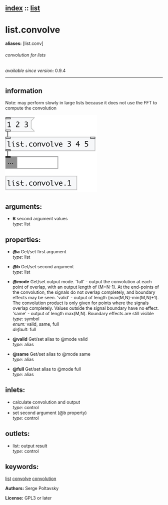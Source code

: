 [index](index.html) :: [list](category_list.html)
---

# list.convolve
**aliases:** [list.conv]


###### convolution for lists

*available since version:* 0.9.4

---


## information
Note: may perform slowly in large lists because it does not use the FFT to compute the convolution


[![example](../examples/img/list.convolve.jpg)](../examples/pd/list.convolve.pd)



## arguments:

* **B**
second argument values<br>
_type:_ list<br>





## properties:

* **@a** 
Get/set first argument<br>
_type:_ list<br>

* **@b** 
Get/set second argument<br>
_type:_ list<br>

* **@mode** 
Get/set output mode. &#39;full&#39; - output the convolution at each point of overlap, with an
output length of (M+N-1). At the end-points of the convolution, the signals do
not overlap completely, and boundary effects may be seen. &#39;valid&#39; - output of
length (max(M,N)-min(M,N)+1). The convolution product is only given for points
where the signals overlap completely. Values outside the signal boundary have
no effect. &#39;same&#39; - output of length max(M,N). Boundary effects are still
visible<br>
_type:_ symbol<br>
_enum:_ valid, same, full<br>
_default:_ full<br>

* **@valid** 
Get/set alias to @mode valid<br>
_type:_ alias<br>

* **@same** 
Get/set alias to @mode same<br>
_type:_ alias<br>

* **@full** 
Get/set alias to @mode full<br>
_type:_ alias<br>



## inlets:

* calculate convolution and output<br>
_type:_ control
* set second argument (@b property)<br>
_type:_ control



## outlets:

* list: output result<br>
_type:_ control



## keywords:

[list](keywords/list.html)
[convolve](keywords/convolve.html)
[convolution](keywords/convolution.html)






**Authors:** Serge Poltavsky




**License:** GPL3 or later





